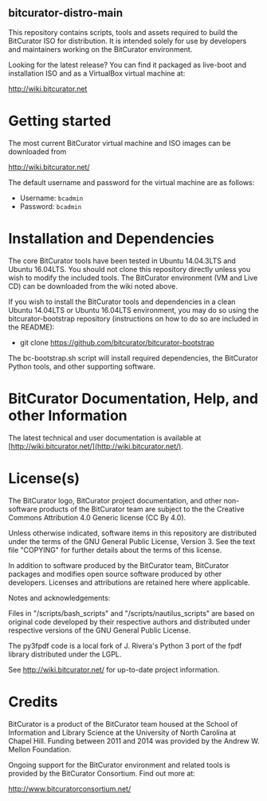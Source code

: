 bitcurator-distro-main
----------------------

This repository contains scripts, tools and assets required to build the BitCurator ISO for distribution. It is intended solely for use by developers and maintainers working on the BitCurator environment. 

Looking for the latest release? You can find it packaged as live-boot and installation ISO and as a VirtualBox virtual machine at:

  http://wiki.bitcurator.net

# Getting started

The most current BitCurator virtual machine and ISO images can be downloaded from

  http://wiki.bitcurator.net/

The default username and password for the virtual machine are as follows:

* Username: `bcadmin`
* Password: `bcadmin`

# Installation and Dependencies

The core BitCurator tools have been tested in Ubuntu 14.04.3LTS and Ubuntu 16.04LTS. You should not clone this repository directly unless you wish to modify the included tools. The BitCurator environment (VM and Live CD) can be downloaded from the wiki noted above.

If you wish to install the BitCurator tools and dependencies in a clean Ubuntu 14.04LTS or Ubuntu 16.04LTS environment, you may do so using the bitcurator-bootstrap repository (instructions on how to do so are included in the README):

* git clone https://github.com/bitcurator/bitcurator-bootstrap

The bc-bootstrap.sh script will install required dependencies, the BitCurator Python tools, and other supporting software. 

# BitCurator Documentation, Help, and other Information

The latest technical and user documentation is available at
[http://wiki.bitcurator.net/](http://wiki.bitcurator.net/).

# License(s)

The BitCurator logo, BitCurator project documentation, and other non-software products of the BitCurator team are subject to the the Creative Commons Attribution 4.0 Generic license (CC By 4.0).

Unless otherwise indicated, software items in this repository are distributed under the terms of the GNU General Public License, Version 3. See the text file "COPYING" for further details about the terms of this license.

In addition to software produced by the BitCurator team, BitCurator packages and modifies open source software produced by other developers. Licenses and attributions are retained here where applicable.

Notes and acknowledgements:

Files in "/scripts/bash_scripts" and "/scripts/nautilus_scripts" are based on original code developed by their respective authors and distributed under respective versions of the GNU General Public License.

The py3fpdf code is a local fork of J. Rivera's Python 3 port of the fpdf library distributed under the LGPL.

See http://wiki.bitcurator.net/ for up-to-date project information.


# Credits

BitCurator is a product of the BitCurator team housed at the School of Information and Library Science at the University of North Carolina at Chapel Hill. Funding between 2011 and 2014 was provided by the Andrew W. Mellon Foundation.

Ongoing support for the BitCurator environment and related tools is provided by the BitCurator Consortium. Find out more at:

http://www.bitcuratorconsortium.net/

